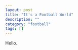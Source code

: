```yaml
---
layout: post
title: "It's a Football World"
description: ""
category: "football"
tags: []
---
```


Hello.

